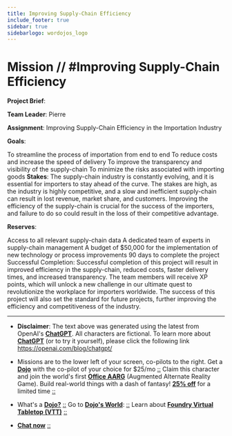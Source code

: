 ```yaml
---
title: Improving Supply-Chain Efficiency
include_footer: true
sidebar: true
sidebarlogo: wordojos_logo
---
```

# Mission // #Improving Supply-Chain Efficiency

**Project Brief**:

**Team Leader**: Pierre

**Assignment**: Improving Supply-Chain Efficiency in the Importation Industry

**Goals**:

To streamline the process of importation from end to end
To reduce costs and increase the speed of delivery
To improve the transparency and visibility of the supply-chain
To minimize the risks associated with importing goods
**Stakes**:
The supply-chain industry is constantly evolving, and it is essential for importers to stay ahead of the curve. The stakes are high, as the industry is highly competitive, and a slow and inefficient supply-chain can result in lost revenue, market share, and customers. Improving the efficiency of the supply-chain is crucial for the success of the importers, and failure to do so could result in the loss of their competitive advantage.

**Reserves**:

Access to all relevant supply-chain data
A dedicated team of experts in supply-chain management
A budget of $50,000 for the implementation of new technology or process improvements
90 days to complete the project
Successful Completion:
Successful completion of this project will result in improved efficiency in the supply-chain, reduced costs, faster delivery times, and increased transparency. The team members will receive XP points, which will unlock a new challenge in our ultimate quest to revolutionize the workplace for importers worldwide. The success of this project will also set the standard for future projects, further improving the efficiency and competitiveness of the industry.

---

* **Disclaimer**: The text above was generated using the latest from OpenAI's [**ChatGPT**](https://openai.com/blog/chatgpt/).  All characters are fictional.  To learn more about [**ChatGPT**](https://openai.com/blog/chatgpt/) (or to try it yourself), please click the following link https://openai.com/blog/chatgpt/

* Missions are to the lower left of your screen, co-pilots to the right. Get a [**Dojo**](https://workmates.live/marketplace) with the co-pilot of your choice for $25/mo [::](https://workmates.live/marketplace)  Claim this character and join the world's first [**Office AARG**](https://dojos.world) (Augmented Alternate Reality Game). Build real-world things with a dash of fantasy! [**25% off**](https://blog.workmates.live/deal-on-a-dojo) for a limited time [::](https://blog.workmates.live/deal-on-a-dojo) 

* What's a [**Dojo?**](https://workdojos.com) [::](https://workdojos.com)  Go to [**Dojo's World**](https://dojos.world): [::](https://dojos.world)  Learn about [**Foundry Virtual Tabletop (VTT)**](https://foundryvtt.com) [::](https://foundryvtt.com/)

* [**Chat now**](https://chat.workmates.live/channel/support) [::](https://chat.workmates.live/channel/support)